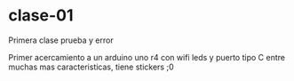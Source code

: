 # clase-01

Primera clase prueba y error

Primer acercamiento a un arduino uno r4 con wifi leds y puerto tipo C entre muchas mas caracteristicas, tiene stickers ;0
